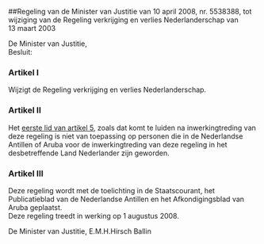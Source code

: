 <meta http-equiv='Content-Type' content='text/html; charset=utf-8' />

##Regeling van de Minister van Justitie van 10 april 2008, nr. 5538388, tot wijziging van de Regeling verkrijging en verlies Nederlanderschap van 13 maart 2003

De Minister van Justitie,  
Besluit:

### Artikel  I  

Wijzigt de Regeling verkrijging en verlies Nederlanderschap.   

### Artikel  II  

Het [eerste lid van artikel 5](../../../../../../../../../ministeriele-regeling/regeling/verkrijging/en/verlies/nederlanderschap/BWBR0013506/README.md), zoals dat komt te luiden na inwerkingtreding van deze regeling is niet van toepassing op personen die in de Nederlandse Antillen of Aruba voor de inwerkingtreding van deze regeling in het desbetreffende Land Nederlander zijn geworden.  

### Artikel  III  

Deze regeling wordt met de toelichting in de Staatscourant, het Publicatieblad van de Nederlandse Antillen en het Afkondigingsblad van Aruba geplaatst.  
Deze regeling treedt in werking op 1 augustus 2008.  

De 
Minister van Justitie, 
E.M.H.Hirsch Ballin   
